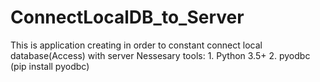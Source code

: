 # ConnectLocalDB_to_Server
This is application creating in order to constant connect local database(Access) with server
Nessesary tools:
    1. Python 3.5+
    2. pyodbc (pip install pyodbc)
